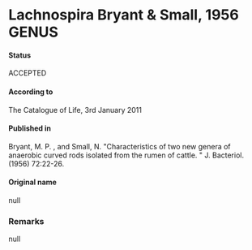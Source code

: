# Lachnospira Bryant & Small, 1956 GENUS

#### Status
ACCEPTED

#### According to
The Catalogue of Life, 3rd January 2011

#### Published in
Bryant, M. P. , and Small, N. "Characteristics of two new genera of anaerobic curved rods isolated from the rumen of cattle. " J. Bacteriol. (1956) 72:22-26.

#### Original name
null

### Remarks
null